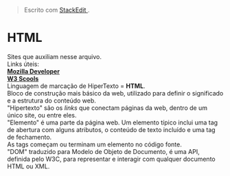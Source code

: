 ﻿


> Escrito com [ StackEdit ](https://stackedit.io/) .

# HTML

Sites que auxiliam nesse arquivo. <br>
Links úteis: <br> **[Mozilla Developer](https://developer.mozilla.org/pt-BR/docs/Web/HTML)** <br> **[W3 Scools](https://www.w3schools.com/html/)** <br>
Linguagem de marcação de HiperTexto = **HTML**. <br> Bloco de construção mais básico da web, utilizado para definir o significado e a estrutura do conteúdo web. <br>
"Hipertexto" são os *links* que conectam páginas da web, dentro de um único site, ou entre eles.<br>
"Elemento" é uma parte da página web. Um elemento típico inclui uma tag de abertura com alguns atributos, o conteúdo de texto incluído e uma tag de fechamento.<br> As tags começam ou terminam um elemento no código fonte.<br>
"DOM" traduzido para Modelo de Objeto de Documento, é uma API, definida pelo W3C, para representar e interagir com qualquer documento HTML ou XML.
